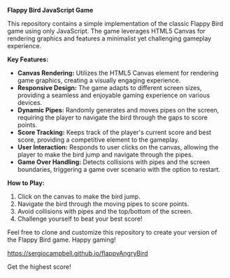 **Flappy Bird JavaScript Game**

This repository contains a simple implementation of the classic Flappy Bird game using only JavaScript. The game leverages HTML5 Canvas for rendering graphics and features a minimalist yet challenging gameplay experience.

**Key Features:**
- **Canvas Rendering:** Utilizes the HTML5 Canvas element for rendering game graphics, creating a visually engaging experience.
- **Responsive Design:** The game adapts to different screen sizes, providing a seamless and enjoyable gaming experience on various devices.
- **Dynamic Pipes:** Randomly generates and moves pipes on the screen, requiring the player to navigate the bird through the gaps to score points.
- **Score Tracking:** Keeps track of the player's current score and best score, providing a competitive element to the gameplay.
- **User Interaction:** Responds to user clicks on the canvas, allowing the player to make the bird jump and navigate through the pipes.
- **Game Over Handling:** Detects collisions with pipes and the screen boundaries, triggering a game over scenario with the option to restart.

**How to Play:**
1. Click on the canvas to make the bird jump.
2. Navigate the bird through the moving pipes to score points.
3. Avoid collisions with pipes and the top/bottom of the screen.
4. Challenge yourself to beat your best score!

Feel free to clone and customize this repository to create your version of the Flappy Bird game. Happy gaming!

https://sergiocampbell.github.io/flappyAngryBird

Get the highest score!

